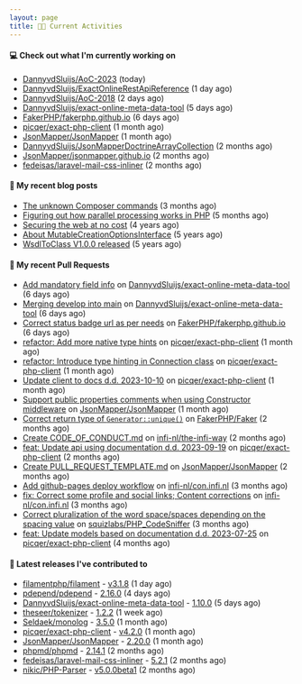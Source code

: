 ```yaml
---
layout: page
title: 👨‍💻 Current Activities
---
```


#### 💻 Check out what I'm currently working on

- [DannyvdSluijs/AoC-2023](https://github.com/DannyvdSluijs/AoC-2023) (today)
- [DannyvdSluijs/ExactOnlineRestApiReference](https://github.com/DannyvdSluijs/ExactOnlineRestApiReference) (1 day ago)
- [DannyvdSluijs/AoC-2018](https://github.com/DannyvdSluijs/AoC-2018) (2 days ago)
- [DannyvdSluijs/exact-online-meta-data-tool](https://github.com/DannyvdSluijs/exact-online-meta-data-tool) (5 days ago)
- [FakerPHP/fakerphp.github.io](https://github.com/FakerPHP/fakerphp.github.io) (6 days ago)
- [picqer/exact-php-client](https://github.com/picqer/exact-php-client) (1 month ago)
- [JsonMapper/JsonMapper](https://github.com/JsonMapper/JsonMapper) (1 month ago)
- [DannyvdSluijs/JsonMapperDoctrineArrayCollection](https://github.com/DannyvdSluijs/JsonMapperDoctrineArrayCollection) (2 months ago)
- [JsonMapper/jsonmapper.github.io](https://github.com/JsonMapper/jsonmapper.github.io) (2 months ago)
- [fedeisas/laravel-mail-css-inliner](https://github.com/fedeisas/laravel-mail-css-inliner) (2 months ago)


#### 📜 My recent blog posts

- [The unknown Composer commands](/2023/08/25/the-unknown-composer-commands.html) (3 months ago)
- [Figuring out how parallel processing works in PHP](/2023/06/21/figuring-out-how-parallel-processing-works-in-php.html) (5 months ago)
- [Securing the web at no cost](/2019/02/04/securing-the-web-at-no-cost.html) (4 years ago)
- [About MutableCreationOptionsInterface](/2018/10/15/about-mutable-creation-options-interface.html) (5 years ago)
- [WsdlToClass V1.0.0 released](/2018/01/11/wsdl-to-class-v1-0-0.html) (5 years ago)

#### 🔨 My recent Pull Requests

- [Add mandatory field info](https://github.com/DannyvdSluijs/exact-online-meta-data-tool/pull/193) on [DannyvdSluijs/exact-online-meta-data-tool](https://github.com/DannyvdSluijs/exact-online-meta-data-tool) (6 days ago)
- [Merging develop into main](https://github.com/DannyvdSluijs/exact-online-meta-data-tool/pull/191) on [DannyvdSluijs/exact-online-meta-data-tool](https://github.com/DannyvdSluijs/exact-online-meta-data-tool) (6 days ago)
- [Correct status badge url as per needs](https://github.com/FakerPHP/fakerphp.github.io/pull/95) on [FakerPHP/fakerphp.github.io](https://github.com/FakerPHP/fakerphp.github.io) (6 days ago)
- [refactor: Add more native type hints](https://github.com/picqer/exact-php-client/pull/626) on [picqer/exact-php-client](https://github.com/picqer/exact-php-client) (1 month ago)
- [refactor: Introduce type hinting in Connection class](https://github.com/picqer/exact-php-client/pull/625) on [picqer/exact-php-client](https://github.com/picqer/exact-php-client) (1 month ago)
- [Update client to docs d.d. 2023-10-10](https://github.com/picqer/exact-php-client/pull/622) on [picqer/exact-php-client](https://github.com/picqer/exact-php-client) (1 month ago)
- [Support public properties comments when using Constructor middleware](https://github.com/JsonMapper/JsonMapper/pull/171) on [JsonMapper/JsonMapper](https://github.com/JsonMapper/JsonMapper) (1 month ago)
- [Correct return type of `Generator::unique()`](https://github.com/FakerPHP/Faker/pull/787) on [FakerPHP/Faker](https://github.com/FakerPHP/Faker) (2 months ago)
- [Create CODE_OF_CONDUCT.md](https://github.com/infi-nl/the-infi-way/pull/97) on [infi-nl/the-infi-way](https://github.com/infi-nl/the-infi-way) (2 months ago)
- [feat: Update api using documentation d.d. 2023-09-19](https://github.com/picqer/exact-php-client/pull/620) on [picqer/exact-php-client](https://github.com/picqer/exact-php-client) (2 months ago)
- [Create PULL_REQUEST_TEMPLATE.md](https://github.com/JsonMapper/JsonMapper/pull/170) on [JsonMapper/JsonMapper](https://github.com/JsonMapper/JsonMapper) (2 months ago)
- [Add github-pages deploy workflow](https://github.com/infi-nl/con.infi.nl/pull/2) on [infi-nl/con.infi.nl](https://github.com/infi-nl/con.infi.nl) (3 months ago)
- [fix: Correct some profile and social links; Content corrections](https://github.com/infi-nl/con.infi.nl/pull/1) on [infi-nl/con.infi.nl](https://github.com/infi-nl/con.infi.nl) (3 months ago)
- [Correct pluralization of the word space/spaces depending on the spacing value](https://github.com/squizlabs/PHP_CodeSniffer/pull/3881) on [squizlabs/PHP_CodeSniffer](https://github.com/squizlabs/PHP_CodeSniffer) (3 months ago)
- [feat: Update models based on documentation d.d. 2023-07-25](https://github.com/picqer/exact-php-client/pull/615) on [picqer/exact-php-client](https://github.com/picqer/exact-php-client) (4 months ago)


#### 🔭 Latest releases I've contributed to

- [filamentphp/filament](https://github.com/filamentphp/filament) - [v3.1.8](https://github.com/filamentphp/filament/releases/tag/v3.1.8) (1 day ago)
- [pdepend/pdepend](https://github.com/pdepend/pdepend) - [2.16.0](https://github.com/pdepend/pdepend/releases/tag/2.16.0) (4 days ago)
- [DannyvdSluijs/exact-online-meta-data-tool](https://github.com/DannyvdSluijs/exact-online-meta-data-tool) - [1.10.0](https://github.com/DannyvdSluijs/exact-online-meta-data-tool/releases/tag/1.10.0) (5 days ago)
- [theseer/tokenizer](https://github.com/theseer/tokenizer) - [1.2.2](https://github.com/theseer/tokenizer/releases/tag/1.2.2) (1 week ago)
- [Seldaek/monolog](https://github.com/Seldaek/monolog) - [3.5.0](https://github.com/Seldaek/monolog/releases/tag/3.5.0) (1 month ago)
- [picqer/exact-php-client](https://github.com/picqer/exact-php-client) - [v4.2.0](https://github.com/picqer/exact-php-client/releases/tag/v4.2.0) (1 month ago)
- [JsonMapper/JsonMapper](https://github.com/JsonMapper/JsonMapper) - [2.20.0](https://github.com/JsonMapper/JsonMapper/releases/tag/2.20.0) (1 month ago)
- [phpmd/phpmd](https://github.com/phpmd/phpmd) - [2.14.1](https://github.com/phpmd/phpmd/releases/tag/2.14.1) (2 months ago)
- [fedeisas/laravel-mail-css-inliner](https://github.com/fedeisas/laravel-mail-css-inliner) - [5.2.1](https://github.com/fedeisas/laravel-mail-css-inliner/releases/tag/5.2.1) (2 months ago)
- [nikic/PHP-Parser](https://github.com/nikic/PHP-Parser) - [v5.0.0beta1](https://github.com/nikic/PHP-Parser/releases/tag/v5.0.0beta1) (2 months ago)